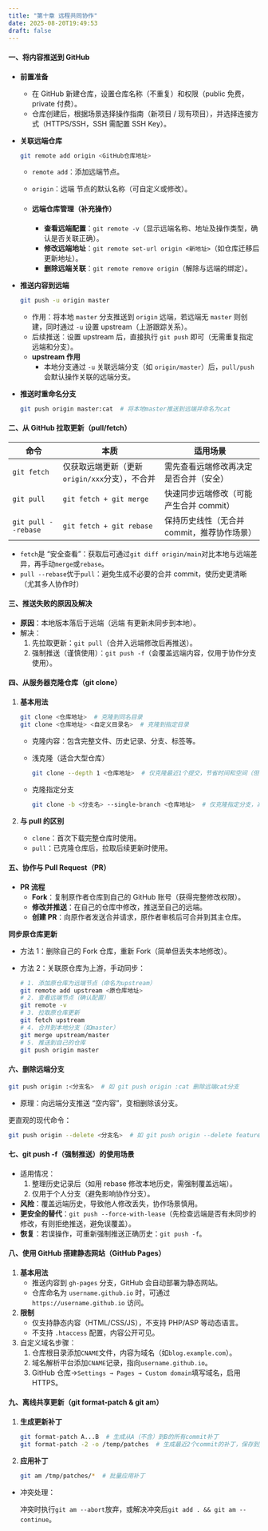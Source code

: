 ```yaml
---
title: "第十章 远程共同协作"
date: 2025-08-20T19:49:53
draft: false
---
```


#### 一、将内容推送到 GitHub

- **前置准备**
  - 在 GitHub 新建仓库，设置仓库名称（不重复）和权限（public 免费，private 付费）。
  - 仓库创建后，根据场景选择操作指南（新项目 / 现有项目），并选择连接方式（HTTPS/SSH，SSH 需配置 SSH Key）。

- **关联远端仓库**

  ```bash
  git remote add origin <GitHub仓库地址>
  ```

  - `remote add`：添加远端节点。

  - `origin`：远端 节点的默认名称（可自定义或修改）。

  - #### 远端仓库管理（补充操作）

    - **查看远端配置**：`git remote -v`（显示远端名称、地址及操作类型，确认是否关联正确）。
    - **修改远端地址**：`git remote set-url origin <新地址>`（如仓库迁移后更新地址）。
    - **删除远端关联**：`git remote remove origin`（解除与远端的绑定）。

- **推送内容到远端**

  ```bash
  git push -u origin master
  ```

  - 作用：将本地 `master` 分支推送到 `origin` 远端，若远端无 `master` 则创建，同时通过 `-u` 设置 upstream（上游跟踪关系）。
  - 后续推送：设置 upstream 后，直接执行 `git push` 即可（无需重复指定远端和分支）。
  - **upstream 作用**
    - 本地分支通过 `-u` 关联远端分支（如 `origin/master`）后，`pull/push` 会默认操作关联的远端分支。

- **推送时重命名分支**

  ```bash
  git push origin master:cat  # 将本地master推送到远端并命名为cat
  ```

#### 二、从 GitHub 拉取更新（pull/fetch）

| 命令                | 本质                                           | 适用场景                                    |
| ------------------- | ---------------------------------------------- | ------------------------------------------- |
| `git fetch`         | 仅获取远端更新（更新`origin/xxx`分支），不合并 | 需先查看远端修改再决定是否合并（安全）      |
| `git pull`          | `git fetch + git merge`                        | 快速同步远端修改（可能产生合并 commit）     |
| `git pull --rebase` | `git fetch + git rebase`                       | 保持历史线性（无合并 commit，推荐协作场景） |

- `fetch`是 “安全查看”：获取后可通过`git diff origin/main`对比本地与远端差异，再手动`merge`或`rebase`。
- `pull --rebase`优于`pull`：避免生成不必要的合并 commit，使历史更清晰（尤其多人协作时）

#### 三、推送失败的原因及解决

- **原因**：本地版本落后于远端（远端 有更新未同步到本地）。
- 解决：
  1. 先拉取更新：`git pull`（合并入远端修改后再推送）。
  2. 强制推送（谨慎使用）：`git push -f`（会覆盖远端内容，仅用于协作分支使用）。

#### 四、从服务器克隆仓库（git clone）

1. **基本用法**

   ```bash
   git clone <仓库地址>  # 克隆到同名目录
   git clone <仓库地址> <自定义目录名>  # 克隆到指定目录
   ```

   - 克隆内容：包含完整文件、历史记录、分支、标签等。

   - 浅克隆（适合大型仓库）

     ```bash
     git clone --depth 1 <仓库地址>  # 仅克隆最近1个提交，节省时间和空间（但丢失完整历史）
     ```

   - 克隆指定分支

     ```bash
     git clone -b <分支名> --single-branch <仓库地址>  # 仅克隆指定分支，减少冗余
     ```

2. **与 pull 的区别**

   - `clone`：首次下载完整仓库时使用。
   - `pull`：已克隆仓库后，拉取后续更新时使用。

#### 五、协作与 Pull Request（PR）

- **PR 流程**
  - **Fork**：复制原作者仓库到自己的 GitHub 账号（获得完整修改权限）。
  - **修改并推送**：在自己的仓库中修改，推送至自己的远端。
  - **创建 PR**：向原作者发送合并请求，原作者审核后可合并到其主仓库。

**同步原仓库更新**

- 方法 1：删除自己的 Fork 仓库，重新 Fork（简单但丢失本地修改）。

- 方法 2：关联原仓库为上游，手动同步：

  ```bash
  # 1. 添加原仓库为远端节点（命名为upstream）
  git remote add upstream <原仓库地址>
  # 2. 查看远端节点（确认配置）
  git remote -v
  # 3. 拉取原仓库更新
  git fetch upstream
  # 4. 合并到本地分支（如master）
  git merge upstream/master
  # 5. 推送到自己的仓库
  git push origin master
  ```

#### 六、删除远端分支

```bash
git push origin :<分支名>  # 如 git push origin :cat 删除远端cat分支
```

- 原理：向远端分支推送 “空内容”，变相删除该分支。

更直观的现代命令：

```bash
git push origin --delete <分支名>  # 如 git push origin --delete feature/old（推荐，可读性更高）
```

#### 七、git push -f（强制推送）的使用场景

- 适用情况：
  1. 整理历史记录后（如用 rebase 修改本地历史，需强制覆盖远端）。
  2. 仅用于个人分支（避免影响协作分支）。
- **风险**：覆盖远端历史，导致他人修改丢失，协作场景慎用。
- **更安全的替代**：`git push --force-with-lease`（先检查远端是否有未同步的修改，有则拒绝推送，避免误覆盖）。
- **恢复**：若误操作，可重新强制推送正确历史：`git push -f`。

#### 八、使用 GitHub 搭建静态网站（GitHub Pages）

1. **基本用法**
   - 推送内容到 `gh-pages` 分支，GitHub 会自动部署为静态网站。
   - 仓库命名为 `username.github.io` 时，可通过 `https://username.github.io` 访问。
2. **限制**
   - 仅支持静态内容（HTML/CSS/JS），不支持 PHP/ASP 等动态语言。
   - 不支持 `.htaccess` 配置，内容公开可见。
3. 自定义域名步骤：
   1. 仓库根目录添加`CNAME`文件，内容为域名（如`blog.example.com`）。
   2. 域名解析平台添加`CNAME`记录，指向`username.github.io`。
   3. GitHub 仓库→`Settings → Pages → Custom domain`填写域名，启用 HTTPS。

#### 九、离线共享更新（git format-patch & git am）

1. **生成更新补丁**

   ```bash
   git format-patch A...B  # 生成从A（不含）到B的所有commit补丁
   git format-patch -2 -o /temp/patches  # 生成最近2个commit的补丁，保存到/temp/patches
   ```

2. **应用补丁**

   ```bash
   git am /tmp/patches/*  # 批量应用补丁
   ```

- 冲突处理：

  冲突时执行`git am --abort`放弃，或解决冲突后`git add . && git am --continue`。